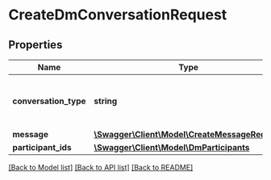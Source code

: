 # CreateDmConversationRequest

## Properties
Name | Type | Description | Notes
------------ | ------------- | ------------- | -------------
**conversation_type** | **string** | The conversation type that is being created. | 
**message** | [**\Swagger\Client\Model\CreateMessageRequest**](CreateMessageRequest.md) |  | 
**participant_ids** | [**\Swagger\Client\Model\DmParticipants**](DmParticipants.md) |  | 

[[Back to Model list]](../../README.md#documentation-for-models) [[Back to API list]](../../README.md#documentation-for-api-endpoints) [[Back to README]](../../README.md)

